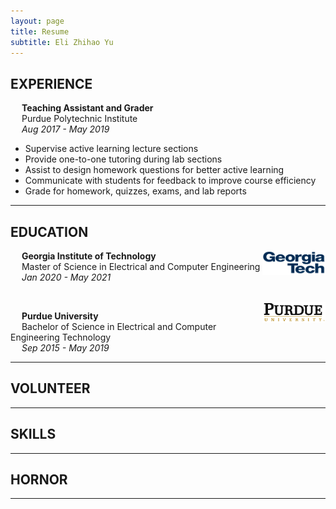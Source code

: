 ```yaml
---
layout: page
title: Resume
subtitle: Eli Zhihao Yu
---
```


## EXPERIENCE

&emsp;
**Teaching Assistant and Grader**
<br/>
&emsp;
Purdue Polytechnic Institute
<br/>
&emsp;
*Aug 2017 - May 2019*

- Supervise active learning lecture sections
- Provide one-to-one tutoring during lab sections
- Assist to design homework questions for better active learning
- Communicate with students for feedback to improve course efficiency
- Grade for homework, quizzes, exams, and lab reports

---

## EDUCATION

<img src="/img/resume/gatech.gif" class = "lazyload" style="vertical-align:top; width:20%; float:right;">

&emsp;
**Georgia Institute of Technology**
<br/>
&emsp;
Master of Science in Electrical and Computer Engineering
<br/>
&emsp;
*Jan 2020 - May 2021*

<br/>

<img src="/img/resume/purdue.png" class = "lazyload" style="vertical-align:top; width:20%; float:right;">

&emsp;
**Purdue University**
<br/>
&emsp;
Bachelor of Science in Electrical and Computer Engineering Technology
<br/>
&emsp;
*Sep 2015 - May 2019*

---

## VOLUNTEER

---

## SKILLS

---

## HORNOR

---